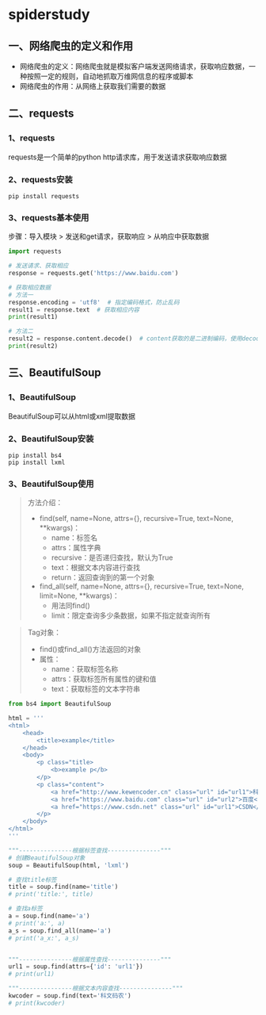 # spiderstudy

## 一、网络爬虫的定义和作用
- 网络爬虫的定义：网络爬虫就是模拟客户端发送网络请求，获取响应数据，一种按照一定的规则，自动地抓取万维网信息的程序或脚本   
- 网络爬虫的作用：从网络上获取我们需要的数据

## 二、requests
### 1、requests
requests是一个简单的python http请求库，用于发送请求获取响应数据
### 2、requests安装
`pip install requests`
### 3、requests基本使用
步骤：导入模块 > 发送和get请求，获取响应 > 从响应中获取数据
```python
import requests

# 发送请求、获取相应
response = requests.get('https://www.baidu.com')

# 获取相应数据
# 方法一
response.encoding = 'utf8'  # 指定编码格式，防止乱码
result1 = response.text  # 获取相应内容
print(result1)

# 方法二
result2 = response.content.decode()  # content获取的是二进制编码，使用decode()方法解码，decode方法默认编码格式是utf8
print(result2)
```

## 三、BeautifulSoup
### 1、BeautifulSoup
BeautifulSoup可以从html或xml提取数据
### 2、BeautifulSoup安装
`pip install bs4`   
`pip install lxml`
### 3、BeautifulSoup使用
> 方法介绍：
> - find(self, name=None, attrs={}, recursive=True, text=None, **kwargs)：
>   - name：标签名
>   - attrs：属性字典
>   - recursive：是否递归查找，默认为True
>   - text：根据文本内容进行查找
>   - return：返回查询到的第一个对象
> - find_all(self, name=None, attrs={}, recursive=True, text=None, limit=None, **kwargs)：
>   - 用法同find()
>   - limit：限定查询多少条数据，如果不指定就查询所有

> Tag对象：
> - find()或find_all()方法返回的对象
> - 属性：
>   - name：获取标签名称
>   - attrs：获取标签所有属性的键和值
>   - text：获取标签的文本字符串
```python
from bs4 import BeautifulSoup

html = '''
<html>
    <head>
        <title>example</title>
    </head>
    <body>
        <p class="title>
            <b>example p</b>
        </p>
        <p class="content">
            <a href="http://www.kewencoder.cn" class="url" id="url1">科文码农</a>
            <a href="https://www.baidu.com" class="url" id="url2">百度</a>
            <a href="https://www.csdn.net" class="url" id="url1">CSDN</a>
        </p>
    </body>
</html>
'''

"""---------------根据标签查找---------------"""
# 创建BeautifulSoup对象
soup = BeautifulSoup(html, 'lxml')

# 查找title标签
title = soup.find(name='title')
# print('title:', title)

# 查找a标签
a = soup.find(name='a')
# print('a:', a)
a_s = soup.find_all(name='a')
# print('a_x:', a_s)


"""---------------根据属性查找---------------"""
url1 = soup.find(attrs={'id': 'url1'})
# print(url1)

"""---------------根据文本内容查找---------------"""
kwcoder = soup.find(text='科文码农')
# print(kwcoder)
```


